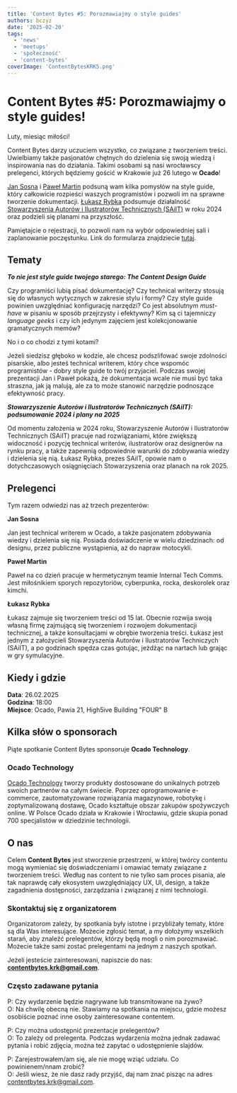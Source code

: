 ```yaml
---
title: 'Content Bytes #5: Porozmawiajmy o style guides'
authors: bczyz
date: '2025-02-20'
tags:
  - 'news'
  - 'meetups'
  - 'społeczność'
  - 'content-bytes'
coverImage: 'ContentBytesKRK5.png'
---
```


# Content Bytes #5: Porozmawiajmy o style guides!

Luty, miesiąc miłości!

Content Bytes darzy uczuciem wszystko, co związane z tworzeniem treści. Uwielbiamy także pasjonatów chętnych do dzielenia się swoją wiedzą i inspirowania nas do działania. Takimi osobami są nasi wrocławscy prelegenci, których będziemy gościć w Krakowie już 26 lutego w **Ocado**!

<!--truncate-->

[Jan Sosna](https://www.linkedin.com/in/jan-sosna/) i [Paweł Martin](https://www.linkedin.com/in/pawel-martin/) podsuną wam kilka pomysłów na style guide, który całkowicie rozpieści waszych programistów i pozwoli im na sprawne tworzenie dokumentacji.
[Łukasz Rybka](https://www.linkedin.com/in/lukasztomaszrybka/) podsumuje działalność [Stowarzyszenia Autorów i Ilustratorów Technicznych (SAiIT)](https://saiit.odoo.com/info) w roku 2024 oraz podzieli się planami na przyszłość.

Pamiętajcie o rejestracji, to pozwoli nam na wybór odpowiedniej sali i
zaplanowanie poczęstunku. Link do formularza znajdziecie
[tutaj](https://forms.gle/prUVHCcG67ArJA4K8).

## Tematy

**_To nie jest style guide twojego starego: The Content Design Guide_**

Czy programiści lubią pisać dokumentację? Czy technical writerzy stosują się do własnych wytycznych w zakresie stylu i formy? 
Czy style guide powinien uwzględniać konfigurację narzędzi? Co jest absolutnym _must-have_ w pisaniu w sposób przejrzysty i efektywny? 
Kim są ci tajemniczy _language geeks_ i czy ich jedynym zajęciem jest kolekcjonowanie gramatycznych memów?

No i o co chodzi z tymi kotami?

Jeżeli siedzisz głęboko w kodzie, ale chcesz podszlifować swoje zdolności pisarskie, albo jesteś technical writerem, który chce wspomóc programistów - dobry style guide to twój przyjaciel. Podczas swojej prezentacji Jan i Paweł pokażą, że dokumentacja wcale nie musi być taka straszna, jak ją malują, ale za to może stanowić narzędzie podnoszące efektywność pracy.

**_Stowarzyszenie Autorów i Ilustratorów Technicznych (SAiIT): podsumowanie 2024 i plany na 2025_**

Od momentu założenia w 2024 roku, Stowarzyszenie Autorów i Ilustratorów Technicznych (SAiIT) pracuje nad rozwiązaniami, które zwiększą widoczność i pozycję technical writerów, ilustratorów oraz designerów na rynku pracy, a także zapewnią odpowiednie warunki do zdobywania wiedzy i dzielenia się nią.
Łukasz Rybka, prezes SAiIT, opowie nam o dotychczasowych osiągnięciach Stowarzyszenia oraz planach na rok 2025.

## Prelegenci

Tym razem odwiedzi nas aż trzech prezenterów:

**Jan Sosna**

Jan jest technical writerem w Ocado, a także pasjonatem zdobywania wiedzy i dzielenia się nią. Posiada doświadczenie w wielu dziedzinach: od designu, przez publiczne wystąpienia, aż do napraw motocykli.

**Paweł Martin**

Paweł na co dzień pracuje w hermetycznym teamie Internal Tech Comms. Jest miłośnikiem sporych repozytoriów, cyberpunka, rocka, deskorolek oraz kimchi.

**Łukasz Rybka**

Łukasz zajmuje się tworzeniem treści od 15 lat. Obecnie rozwija swoją własną firmę zajmującą się tworzeniem i rozwojem dokumentacji technicznej, a także konsultacjami w obrębie tworzenia treści. Łukasz jest jednym z założycieli Stowarzyszenia Autorów i Ilustratorów Techniczych (SAiIT), a po godzinach spędza czas gotując, jeżdżąc na nartach lub grając w gry symulacyjne.

## Kiedy i gdzie

**Data**: 26.02.2025 <br /> **Godzina**: 18:00 <br /> **Miejsce**: Ocado, Pawia 21, High5ive Building "FOUR" B

## Kilka słów o sponsorach

Piąte spotkanie Content Bytes sponsoruje **Ocado Technology**.

### Ocado Technology

[Ocado Technology](https://careers.ocadogroup.com/locations/europe/development-centre-poland) tworzy produkty dostosowane do unikalnych potrzeb swoich partnerów na całym świecie. Poprzez oprogramowanie e-commerce, zautomatyzowane rozwiązania magazynowe, robotykę i zoptymalizowaną dostawę, Ocado kształtuje obszar zakupów spożywczych online. W Polsce Ocado działa w Krakowie i Wrocławiu, gdzie skupia ponad 700 specjalistów w dziedzinie technologii.

## O nas

Celem **Content Bytes** jest stworzenie przestrzeni, w której twórcy contentu
mogą wymieniać się doświadczeniami i omawiać tematy związane z tworzeniem
treści. Według nas content to nie tylko sam proces pisania, ale tak
naprawdę cały ekosystem uwzględniający UX, UI, design, a także zagadnienia
dostępności, zarządzania i związanej z nimi technologii.

### Skontaktuj się z organizatorem

Organizatorom zależy, by spotkania były istotne i przybliżały tematy, które są
dla Was interesujące. Możecie zgłosić temat, a my dołożymy wszelkich starań, aby
znaleźć prelegentów, którzy będą mogli o nim porozmawiać. Możecie także sami
zostać prelegentami na jednym z naszych spotkań.

Jeżeli jesteście zainteresowani, napiszcie do nas:
**contentbytes.krk@gmail.com**.

### Często zadawane pytania

P: Czy wydarzenie będzie nagrywane lub transmitowane na żywo? <br /> O: Na
chwilę obecną nie. Stawiamy na spotkania na miejscu, gdzie możesz osobiście
poznać inne osoby zainteresowane contentem.

P: Czy można udostępnić prezentacje prelegentów? <br /> O: To zależy od
prelegenta. Podczas wydarzenia można jednak zadawać pytania i robić zdjęcia,
można też zapytać o udostępnienie slajdów.

P: Zarejestrowałem/am się, ale nie mogę wziąć udziału. Co powinienem/nnam
zrobić? <br /> O: Jeśli wiesz, że nie dasz rady przyjść, daj nam znać pisząc na
adres [contentbytes.krk@gmail.com](mailto:contentbytes.krk@gmail.com).
